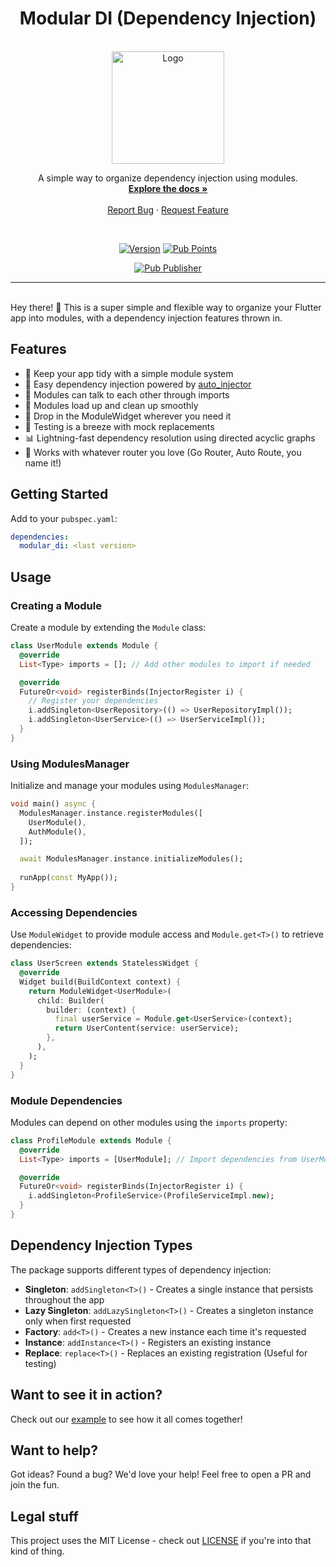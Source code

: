 <a name="readme-top"></a>


<h1 align="center">Modular DI (Dependency Injection)</h1>

<!-- PROJECT LOGO -->
<br />
<div align="center">
  <!-- You should link the logo to the pub dev page of you project or a homepage otherwise -->
  <a href="https://github.com/davidsdearaujo/modular_di/">
    <img src="https://raw.githubusercontent.com/davidsdearaujo/modular_di/main/readme_assets/logo.webp" alt="Logo" width="180">
  </a>

  <p align="center">
    A simple way to organize dependency injection using modules.
    <br />
    <!-- Put the link for the documentation here -->
    <a href="https://pub.dev/documentation/modular_di/latest/"><strong>Explore the docs »</strong></a>
    <br />
    <br />
    <!-- Disable unused links with with comments -->
    <!--<a href="https://pub.dev/publishers/deivao.dev/packages">View Demo</a> -->
    <!-- The Report Bug and Request Feature should point to the issues page of the project, in this example we use the pull requests page because this is a github template -->
    <a href="https://github.com/davidsdearaujo/modular_di/issues">Report Bug</a>
    ·
    <a href="https://github.com/davidsdearaujo/modular_di/issues">Request Feature</a>
  </p>

<br>

<!--  SHIELDS  ---->


<!-- The shields here are an example of what could be used and are the most recommended, there are more below in the "some recomendations about shields" section. 
See the links in the example below, changing the parts after img.shields.io you can change the content of the shields. Alternatively, go to the website and generate new shields.  

The ones used here are:
- Release version
- Pub Points
- publisher: deivao.dev --->

[![Version](https://img.shields.io/github/v/release/davidsdearaujo/modular_di?style=plastic)](https://pub.dev/packages/modular_di)
[![Pub Points](https://img.shields.io/pub/points/modular_di?label=pub%20points&style=plastic)](https://pub.dev/packages/modular_di/score)

[![Pub Publisher](https://img.shields.io/pub/publisher/modular_di?style=plastic)](https://pub.dev/publishers/deivao.dev/packages)
</div>

<!----
About Shields, some recommendations:
+-+
Build - GithubWorkflow ou Github Commit checks state
CodeCoverage - Codecov
Chat - Discord 
License - Github
Rating - Pub Likes, Pub Points and Pub Popularity (if still in early stages, we recommend only Pub Points since it's controllable)
Social - GitHub Forks, Github Org's Stars (if using Flutterando as the main org), YouTube Channel Subscribers (Again, using Flutterando, as set in the example)
--->

---

<br>
Hey there! 👋 This is a super simple and flexible way to organize your Flutter app into modules, with a dependency injection features thrown in.


## Features

- 🎯 Keep your app tidy with a simple module system
- 💉 Easy dependency injection powered by [auto_injector](https://pub.dev/packages/auto_injector)
- 🔄 Modules can talk to each other through imports
- 🚀 Modules load up and clean up smoothly 
- 🎨 Drop in the ModuleWidget wherever you need it
- 🧪 Testing is a breeze with mock replacements
- 📊 Lightning-fast dependency resolution using directed acyclic graphs
- 🔌 Works with whatever router you love (Go Router, Auto Route, you name it!)

## Getting Started

Add to your `pubspec.yaml`:

```yaml
dependencies:
  modular_di: <last version>
```

## Usage

### Creating a Module

Create a module by extending the `Module` class:

```dart
class UserModule extends Module {
  @override
  List<Type> imports = []; // Add other modules to import if needed

  @override
  FutureOr<void> registerBinds(InjectorRegister i) {
    // Register your dependencies
    i.addSingleton<UserRepository>(() => UserRepositoryImpl());
    i.addSingleton<UserService>(() => UserServiceImpl());
  }
}
```

### Using ModulesManager

Initialize and manage your modules using `ModulesManager`:

```dart
void main() async {
  ModulesManager.instance.registerModules([
    UserModule(),
    AuthModule(),
  ]);

  await ModulesManager.instance.initializeModules();
  
  runApp(const MyApp());
}
```

### Accessing Dependencies

Use `ModuleWidget` to provide module access and `Module.get<T>()` to retrieve dependencies:

```dart
class UserScreen extends StatelessWidget {
  @override
  Widget build(BuildContext context) {
    return ModuleWidget<UserModule>(
      child: Builder(
        builder: (context) {
          final userService = Module.get<UserService>(context);
          return UserContent(service: userService);
        },
      ),
    );
  }
}
```

### Module Dependencies

Modules can depend on other modules using the `imports` property:

```dart
class ProfileModule extends Module {
  @override
  List<Type> imports = [UserModule]; // Import dependencies from UserModule

  @override
  FutureOr<void> registerBinds(InjectorRegister i) {
    i.addSingleton<ProfileService>(ProfileServiceImpl.new);
  }
}
```

## Dependency Injection Types

The package supports different types of dependency injection:

- **Singleton**: `addSingleton<T>()` - Creates a single instance that persists throughout the app
- **Lazy Singleton**: `addLazySingleton<T>()` - Creates a singleton instance only when first requested
- **Factory**: `add<T>()` - Creates a new instance each time it's requested
- **Instance**: `addInstance<T>()` - Registers an existing instance
- **Replace**: `replace<T>()` - Replaces an existing registration (Useful for testing)

## Want to see it in action?
Check out our [example](example) to see how it all comes together!

## Want to help?
Got ideas? Found a bug? We'd love your help! Feel free to open a PR and join the fun.

## Legal stuff
This project uses the MIT License - check out [LICENSE](LICENSE) if you're into that kind of thing.

